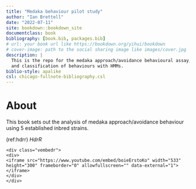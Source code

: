 ```yaml
--- 
title: "Medaka behaviour pilot study"
author: "Ian Brettell"
date: "2022-07-11"
site: bookdown::bookdown_site
documentclass: book
bibliography: [book.bib, packages.bib]
# url: your book url like https://bookdown.org/yihui/bookdown
# cover-image: path to the social sharing image like images/cover.jpg
description: |
  This is the repo for the medaka approach/avoidance behavioural assay,
  and classification of behaviours with HMMs.
biblio-style: apalike
csl: chicago-fullnote-bibliography.csl
---
```


# About

This book sets out the analysis of medaka approach/avoidance behaviour using 5 established inbred strains.



(ref:hdrr) *HdrR*

```{=html}
<div class="vembedr">
<div>
<iframe src="https://www.youtube.com/embed/boieErstoKo" width="533" height="300" frameborder="0" allowfullscreen="" data-external="1"></iframe>
</div>
</div>
```


